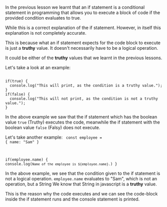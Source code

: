 In the previous lesson we
learnt that an if statement
is a conditional statement in
programming that allows you
to execute a block of code
if the provided condition
evaluates to true.

While this is a correct
explanation of the if statement.
However, in itself this
explanation is not completely
accurate.

This is because what an if
statement expects for the
code block to execute is
just a **truthy** value.
It doesn't necessarily have
to be a logical operation.

It could be either of the 
**truthy** values that we
learnt in the previous
lessons.

Let's take a look at an example:

<codeblock language="javascript" type="lesson">
<code>
if(true) {
  console.log("This will print, as the condition is a truthy value.");
}
if(false) {
  console.log("This will not print, as the condition is not a truthy value.");
}
</code>
</codeblock>

In the above example we saw
that the if statement which
has the boolean value `true` 
(Truthy) executes the code,
meanwhile the if statement
with the boolean value `false` 
(Falsy) does not execute.

Let's take another example:
<codeblock language="javascript" type="lesson">
<code>
const employee = {
  name: "Sam"
}

if(employee.name) {
  console.log(`Name of the employee is ${employee.name}.`)
}
</code>
</codeblock>

In the above example, we
see that the condition
given to the if statement
is not a logical operation.
`employee.name` evaluates
to "Sam", which is not an
operation, but a String
We know that String in
javascript is a **truthy**
value.

This is the reason why the
code executes and we can
see the code-block inside
the if statement runs and
the console statement is
printed.
